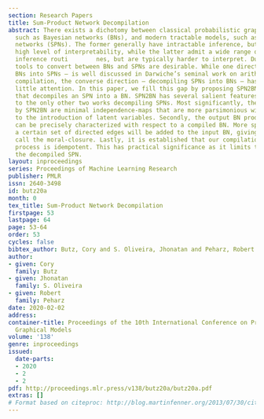 ```yaml
---
section: Research Papers
title: Sum-Product Network Decompilation
abstract: There exists a dichotomy between classical probabilistic graphical models,
  such as Bayesian networks (BNs), and modern tractable models, such as sum-product
  networks (SPNs). The former generally have intractable inference, but provide a
  high level of interpretability, while the latter admit a wide range of tractable
  inference routi        nes, but are typically harder to interpret. Due to this dichotomy,
  tools to convert between BNs and SPNs are desirable. While one direction – compiling
  BNs into SPNs – is well discussed in Darwiche’s seminal work on arithmetic circuit
  compilation, the converse direction – decompiling SPNs into BNs – has received surprisingly
  little attention. In this paper, we fill this gap by proposing SPN2BN, an algorithm
  that decompiles an SPN into a BN. SPN2BN has several salient features when compared
  to the only other two works decompiling SPNs. Most significantly, the BNs returned
  by SPN2BN are minimal independence-maps that are more parsimonious with respect
  to the introduction of latent variables. Secondly, the output BN produced by SPN2BN
  can be precisely characterized with respect to a compiled BN. More specifically,
  a certain set of directed edges will be added to the input BN, giving what we will
  call the moral-closure. Lastly, it is established that our compilation-decompilation
  process is idempotent. This has practical significance as it limits the size of
  the decompiled SPN.
layout: inproceedings
series: Proceedings of Machine Learning Research
publisher: PMLR
issn: 2640-3498
id: butz20a
month: 0
tex_title: Sum-Product Network Decompilation
firstpage: 53
lastpage: 64
page: 53-64
order: 53
cycles: false
bibtex_author: Butz, Cory and S. Oliveira, Jhonatan and Peharz, Robert
author:
- given: Cory
  family: Butz
- given: Jhonatan
  family: S. Oliveira
- given: Robert
  family: Peharz
date: 2020-02-02
address: 
container-title: Proceedings of the 10th International Conference on Probabilistic
  Graphical Models
volume: '138'
genre: inproceedings
issued:
  date-parts:
  - 2020
  - 2
  - 2
pdf: http://proceedings.mlr.press/v138/butz20a/butz20a.pdf
extras: []
# Format based on citeproc: http://blog.martinfenner.org/2013/07/30/citeproc-yaml-for-bibliographies/
---
```

